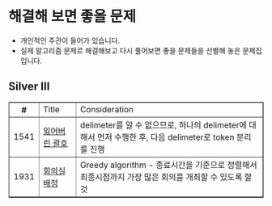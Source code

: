 
# 해결해 보면 좋을 문제
- 개인적인 주관이 들어가 있습니다.
- 실제 알고리즘 문제르 해결해보고 다시 풀어보면 좋을 문제들을 선별해 놓은 문제집 입니다.

## Silver III
<html>
  <body>
    <table border="1">
      <th>
        #
        <td> Title
        <td> Consideration
      </th>
      <tr>
        <td>1541
        <td><a href="https://www.acmicpc.net/problem/1541">잃어버린 괄호
        <td>delimeter를 알 수 없으므로, 하나의 delimeter에 대해서 먼저 수행한 후, 다음 delimeter로 token 분리를 진행
      </tr>
      <tr>
        <td>1931
        <td><a href="https://www.acmicpc.net/problem/1931">회의실배정
        <td>Greedy algorithm - 종료시간을 기준으로 정렬해서 최종시점까지 가장 많은 회의를 개최할 수 있도록 할 것
      </tr>    
    </table>   
  </body>
</html>
  
